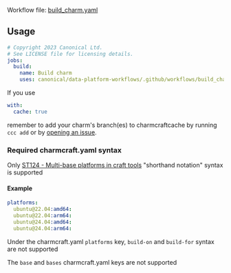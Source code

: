 Workflow file: [build_charm.yaml](build_charm.yaml)

## Usage
```yaml
# Copyright 2023 Canonical Ltd.
# See LICENSE file for licensing details.
jobs:
  build:
    name: Build charm
    uses: canonical/data-platform-workflows/.github/workflows/build_charm.yaml@v0.0.0
```

If you use
```yaml
with:
  cache: true
```
remember to add your charm's branch(es) to charmcraftcache by running `ccc add` or by [opening an issue](https://github.com/canonical/charmcraftcache-hub/issues/new?assignees=&labels=add-charm&projects=&template=add_charm_branch.yaml&title=Add+charm+branch).

### Required charmcraft.yaml syntax
Only [ST124 - Multi-base platforms in craft tools](https://docs.google.com/document/d/1QVHxZumruKVZ3yJ2C74qWhvs-ye5I9S6avMBDHs2YcQ/edit) "shorthand notation" syntax is supported

#### Example
```yaml
platforms:
  ubuntu@22.04:amd64:
  ubuntu@22.04:arm64:
  ubuntu@24.04:amd64:
  ubuntu@24.04:arm64:
```

Under the charmcraft.yaml `platforms` key, `build-on` and `build-for` syntax are not supported

The `base` and `bases` charmcraft.yaml keys are not supported

